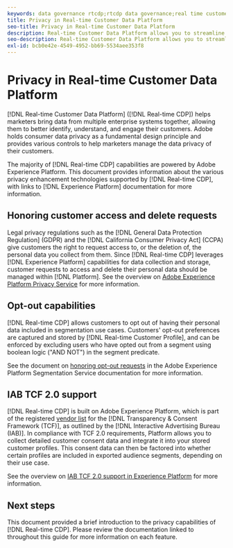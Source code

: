 ```yaml
---
keywords: data governance rtcdp;rtcdp data governance;real time customer data profile data governance;privacy rtcdp;rtcdp privacy
title: Privacy in Real-time Customer Data Platform
seo-title: Privacy in Real-time Customer Data Platform
description: Real-time Customer Data Platform allows you to streamline the process of keeping your data operations compliant with privacy regulations.
seo-description: Real-time Customer Data Platform allows you to streamline the process of keeping your data operations compliant with privacy regulations.
exl-id: bcb0e42e-4549-4952-bb69-5534aee353f8
---
```

# Privacy in Real-time Customer Data Platform

[!DNL Real-time Customer Data Platform] ([!DNL Real-time CDP]) helps marketers bring data from multiple enterprise systems together, allowing them to better identify, understand, and engage their customers. Adobe holds consumer data privacy as a fundamental design principle and provides various controls to help marketers manage the data privacy of their customers.

The majority of [!DNL Real-time CDP] capabilities are powered by Adobe Experience Platform. This document provides information about the various privacy enhancement technologies supported by [!DNL Real-time CDP], with links to [!DNL Experience Platform] documentation for more information.

## Honoring customer access and delete requests

Legal privacy regulations such as the [!DNL General Data Protection Regulation] (GDPR) and the [!DNL California Consumer Privacy Act] (CCPA) give customers the right to request access to, or the deletion of, the personal data you collect from them. Since [!DNL Real-time CDP] leverages [!DNL Experience Platform] capabilities for data collection and storage, customer requests to access and delete their personal data should be managed within [!DNL Platform]. See the overview on [Adobe Experience Platform Privacy Service](../../privacy-service/home.md) for more information.

## Opt-out capabilities

[!DNL Real-time CDP] allows customers to opt out of having their personal data included in segmentation use cases. Customers' opt-out preferences are captured and stored by [!DNL Real-time Customer Profile], and can be enforced by excluding users who have opted out from a segment using boolean logic ("AND NOT") in the segment predicate.

See the document on [honoring opt-out requests](../../segmentation/honoring-opt-outs.md) in the Adobe Experience Platform Segmentation Service documentation for more information.

## IAB TCF 2.0 support

[!DNL Real-time CDP] is built on Adobe Experience Platform, which is part of the registered [vendor list](https://iabeurope.eu/vendor-list-tcf-v2-0/) for the [!DNL Transparency & Consent Framework (TCF)], as outlined by the [!DNL Interactive Advertising Bureau (IAB)]. In compliance with TCF 2.0 requirements, Platform allows you to collect detailed customer consent data and integrate it into your stored customer profiles. This consent data can then be factored into whether certain profiles are included in exported audience segments, depending on their use case.

See the overview on [IAB TCF 2.0 support in Experience Platform](../../landing/governance-privacy-security/consent/iab/overview.md) for more information.

## Next steps

This document provided a brief introduction to the privacy capabilities of [!DNL Real-time CDP]. Please review the documentation linked to throughout this guide for more information on each feature.
